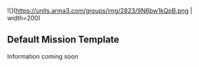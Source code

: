 ![](https://units.arma3.com/groups/img/2823/9N6bw1kQpB.png | width=200)

## Default Mission Template

Information coming soon
